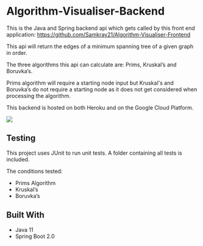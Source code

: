 # Algorithm-Visualiser-Backend

This is the Java and Spring backend api which gets called by this front end application: https://github.com/Samkray21/Algorithm-Visualiser-Frontend

This api will return the edges of a minimum spanning tree of a given graph in order.

The three algorithms this api can calculate are: Prims, Kruskal’s and Boruvka’s.

Prims algorithm will require a starting node input but Kruskal's and Boruvka’s do not require a starting node as it does not get considered when processing the algorithm.

This backend is hosted on both Heroku and on the Google Cloud Platform.

![](https://user-images.githubusercontent.com/48014118/96774777-70bc7b00-13de-11eb-94ac-03713b568692.gif)

## Testing

This project uses JUnit to run unit tests. A folder containing all tests is included.

The conditions tested:

- Prims Algorithm
- Kruskal’s
- Boruvka’s

## Built With

- Java 11
- Spring Boot 2.0
